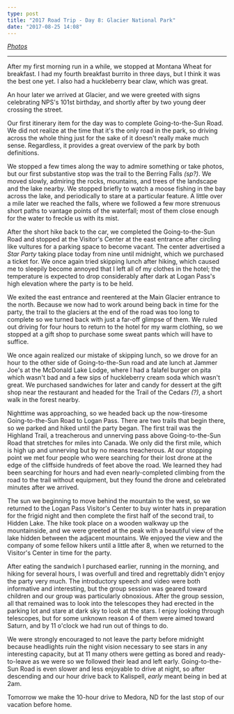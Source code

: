 ```yaml
---
type: post
title: "2017 Road Trip - Day 8: Glacier National Park"
date: "2017-08-25 14:08"
---
```


*[Photos][photos]*

---

After my first morning run in a while, we stopped at Montana Wheat for breakfast. I had my fourth breakfast burrito in three days, but I think it was the best one yet. I also had a huckleberry bear claw, which was great.

An hour later we arrived at Glacier, and we were greeted with signs celebrating NPS's 101st birthday, and shortly after by two young deer crossing the street.

Our first itinerary item for the day was to complete Going-to-the-Sun Road. We did not realize at the time that it's the only road in the park, so driving across the whole thing just for the sake of it doesn't really make much sense. Regardless, it provides a great overview of the park by both definitions.

We stopped a few times along the way to admire something or take photos, but our first substantive stop was the trail to the Berring Falls *(sp?)*. We moved slowly, admiring the rocks, mountains, and trees of the landscape and the lake nearby. We stopped briefly to watch a moose fishing in the bay across the lake, and periodically to stare at a particular feature. A little over a mile later we reached the falls, where we followed a few more strenuous short paths to vantage points of the waterfall; most of them close enough for the water to freckle us with its mist.

After the short hike back to the car, we completed the Going-to-the-Sun Road and stopped at the Visitor's Center at the east entrance after circling like vultures for a parking space to become vacant. The center advertised a *Star Party* taking place today from nine until midnight, which we purchased a ticket for. We once again tried skipping lunch after hiking, which caused me to sleepily become annoyed that I left all of my clothes in the hotel; the temperature is expected to drop considerably after dark at Logan Pass's high elevation where the party is to be held.

We exited the east entrance and reentered at the Main Glacier entrance to the north. Because we now had to work around being back in time for the party, the trail to the glaciers at the end of the road was too long to complete so we turned back with just a far-off glimpse of them. We ruled out driving for four hours to return to the hotel for my warm clothing, so we stopped at a gift shop to purchase some sweat pants which will have to suffice.

We once again realized our mistake of skipping lunch, so we drove for an hour to the other side of Going-to-the-Sun road and ate lunch at Jammer Joe's at the McDonald Lake Lodge, where I had a falafel burger on pita which wasn't bad and a few sips of huckleberry cream soda which wasn't great. We purchased sandwiches for later and candy for dessert at the gift shop near the restaurant and headed for the Trail of the Cedars *(?)*, a short walk in the forest nearby.

Nighttime was approaching, so we headed back up the now-tiresome Going-to-the-Sun Road to Logan Pass. There are two trails that begin there, so we parked and hiked until the party began. The first trail was the Highland Trail, a treacherous and unnerving pass above Going-to-the-Sun Road that stretches for miles into Canada. We only did the first mile, which is high up and unnerving but by no means treacherous. At our stopping point we met four people who were searching for their lost drone at the edge of the cliffside hundreds of feet above the road. We learned they had been searching for hours and had even nearly-completed climbing from the road to the trail without equipment, but they found the drone and celebrated minutes after we arrived.

The sun we beginning to move behind the mountain to the west, so we returned to the Logan Pass Visitor's Center to buy winter hats in preparation for the frigid night and then complete the first half of the second trail, to Hidden Lake. The hike took place on a wooden walkway up the mountainside, and we were greeted at the peak with a beautiful view of the lake hidden between the adjacent mountains. We enjoyed the view and the company of some fellow hikers until a little after 8, when we returned to the Visitor's Center in time for the party.

After eating the sandwich I purchased earlier, running in the morning, and hiking for several hours, I was overfull and tired and regrettably didn't enjoy the party very much. The introductory speech and video were both informative and interesting, but the group session was geared toward children and our group was particularly obnoxious. After the group session, all that remained was to look into the telescopes they had erected in the parking lot and stare at dark sky to look at the stars. I enjoy looking through telescopes, but for some unknown reason 4 of them were aimed toward Saturn, and by 11 o'clock we had run out of things to do.

We were strongly encouraged to not leave the party before midnight because headlights ruin the night vision necessary to see stars in any interesting capacity, but at 11 many others were getting as bored and ready-to-leave as we were so we followed their lead and left early. Going-to-the-Sun Road is even slower and less enjoyable to drive at night, so after descending and our hour drive back to Kalispell, *early* meant being in bed at 2am.

Tomorrow we make the 10-hour drive to Medora, ND for the last stop of our vacation before home.

[photos]: https://goo.gl/photos/s6D4FYv8uWmbNhiT8
